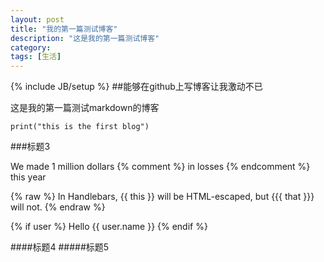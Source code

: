 ```yaml
---
layout: post
title: "我的第一篇测试博客"
description: "这是我的第一篇测试博客"
category: 
tags: [生活]
---
```

{% include JB/setup %}
##能够在github上写博客让我激动不已

这是我的第一篇测试markdown的博客

	print("this is the first blog")

###标题3

We made 1 million dollars {% comment %} in losses {% endcomment %} this year

{% raw %}
  In Handlebars, {{ this }} will be HTML-escaped, but {{{ that }}} will not.
{% endraw %}

{% if user %}
  Hello {{ user.name }}
{% endif %}

####标题4
#####标题5